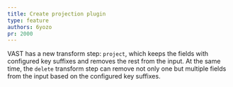 ```yaml
---
title: Create projection plugin
type: feature
authors: 6yozo
pr: 2000
---
```


VAST has a new transform step: `project`, which keeps the fields with configured
key suffixes and removes the rest from the input. At the same time, the `delete`
transform step can remove not only one but multiple fields from the input based
on the configured key suffixes.
